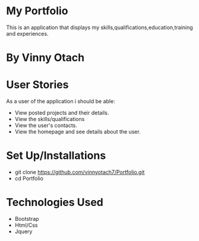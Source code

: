 # My Portfolio
This is an application that displays my skills,qualifications,education,training and experiences.
# By Vinny Otach
# User Stories
As a user of the application i should be able:
* View posted projects and their details.
* View the skills/qualifications
* View the user's contacts.
* View the homepage and see details about the user.

# Set Up/Installations
* git clone https://github.com/vinnyotach7/Portfolio.git
* cd Portfolio

# Technologies Used
* Bootstrap
* Html/Css
* Jquery